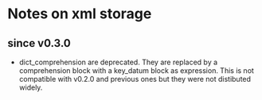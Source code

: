 # Notes on xml storage

## since v0.3.0
* dict_comprehension are deprecated.
They are replaced by a comprehension block with a key_datum block as expression.
This is not compatible with v0.2.0 and previous ones but they were not distibuted widely.
